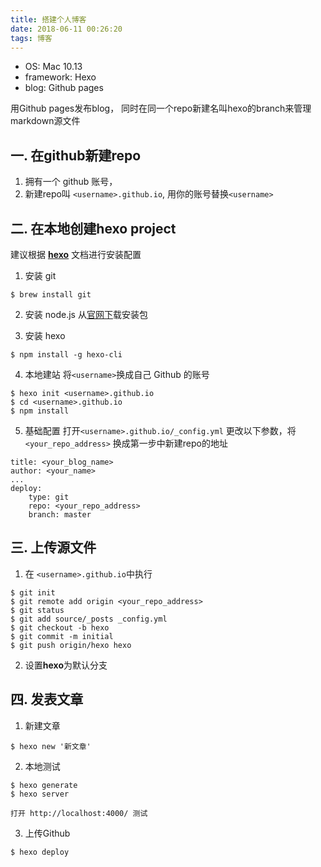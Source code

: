 ```yaml
---
title: 搭建个人博客
date: 2018-06-11 00:26:20
tags: 博客
---
```


- OS: Mac 10.13
- framework: Hexo
- blog: Github pages

用Github pages发布blog， 同时在同一个repo新建名叫hexo的branch来管理markdown源文件 

## 一. 在github新建repo

1. 拥有一个 github 账号， 
2. 新建repo叫 `<username>.github.io`, 用你的账号替换`<username>`

## 二. 在本地创建hexo project

 建议根据 [**hexo**](https://hexo.io/zh-cn/docs/index.html) 文档进行安装配置

1. 安装 git
```
$ brew install git
```

2. 安装 node.js
从[官网下](https://nodejs.org/en/#download)载安装包

3. 安装 hexo
```
$ npm install -g hexo-cli
```

4. 本地建站
将`<username>`换成自己 Github 的账号
```
$ hexo init <username>.github.io
$ cd <username>.github.io
$ npm install
```

5. 基础配置
打开`<username>.github.io/_config.yml` 
更改以下参数，将`<your_repo_address>` 换成第一步中新建repo的地址
```
title: <your_blog_name>
author: <your_name>
...
deploy: 
    type: git
    repo: <your_repo_address>
    branch: master
```

## 三. 上传源文件

1. 在 `<username>.github.io`中执行
```
$ git init
$ git remote add origin <your_repo_address>
$ git status
$ git add source/_posts _config.yml
$ git checkout -b hexo
$ git commit -m initial
$ git push origin/hexo hexo
```

2. 设置**hexo**为默认分支

## 四. 发表文章
1. 新建文章
```
$ hexo new '新文章'
```

2. 本地测试
```
$ hexo generate
$ hexo server
```
    打开 http://localhost:4000/ 测试

3. 上传Github
```
$ hexo deploy
```


